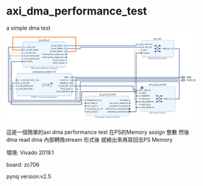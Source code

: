# axi_dma_performance_test
a simple dma test
![image](https://github.com/royforu/axi_dma_performance_test/blob/master/dma_system.png)

這是一個簡單的axi dma performance test 在PS的Memory assign 整數
然後dma read  dma 內部轉換stream 形式後 就繞出來再寫回去PS Memory


環境:
Vivado 2019.1

board: zc706

pynq version:v2.5


